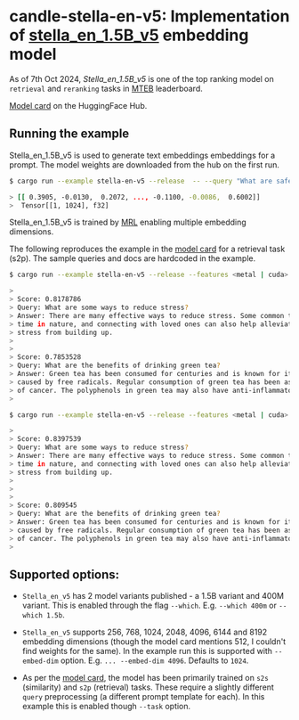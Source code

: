 # candle-stella-en-v5: Implementation of [stella_en_1.5B_v5](https://huggingface.co/dunzhang/stella_en_1.5B_v5) embedding model

As of 7th Oct 2024, *Stella_en_1.5B_v5* is one of the top ranking model on `retrieval` and `reranking` tasks in [MTEB](https://huggingface.co/spaces/mteb/leaderboard) leaderboard.

[Model card](https://huggingface.co/dunzhang/stella_en_1.5B_v5) on the HuggingFace Hub.

## Running the example

Stella_en_1.5B_v5 is used to generate text embeddings embeddings for a prompt. The model weights
are downloaded from the hub on the first run.

```bash
$ cargo run --example stella-en-v5 --release  -- --query "What are safetensors?" --which 1.5b

> [[ 0.3905, -0.0130,  0.2072, ..., -0.1100, -0.0086,  0.6002]]
>  Tensor[[1, 1024], f32]
```

Stella_en_1.5B_v5 is trained by [MRL](https://huggingface.co/papers/2205.13147) enabling multiple embedding dimensions.

The following reproduces the example in the [model card](https://huggingface.co/dunzhang/stella_en_1.5B_v5) for a retrieval task (s2p). The sample queries and docs are hardcoded in the example.

```bash
$ cargo run --example stella-en-v5 --release --features <metal | cuda> -- --which 1.5b

>
> Score: 0.8178786
> Query: What are some ways to reduce stress?
> Answer: There are many effective ways to reduce stress. Some common techniques include deep breathing, meditation, and physical activity. Engaging in hobbies, spending
> time in nature, and connecting with loved ones can also help alleviate stress. Additionally, setting boundaries, practicing self-care, and learning to say no can prevent
> stress from building up.
>
>
> Score: 0.7853528
> Query: What are the benefits of drinking green tea?
> Answer: Green tea has been consumed for centuries and is known for its potential health benefits. It contains antioxidants that may help protect the body against damage 
> caused by free radicals. Regular consumption of green tea has been associated with improved heart health, enhanced cognitive function, and a reduced risk of certain types >
> of cancer. The polyphenols in green tea may also have anti-inflammatory and weight loss properties.
>

$ cargo run --example stella-en-v5 --release --features <metal | cuda> -- --which 400m

>
> Score: 0.8397539
> Query: What are some ways to reduce stress?
> Answer: There are many effective ways to reduce stress. Some common techniques include deep breathing, meditation, and physical activity. Engaging in hobbies, spending
> time in nature, and connecting with loved ones can also help alleviate stress. Additionally, setting boundaries, practicing self-care, and learning to say no can prevent
> stress from building up.
>
>
>
> Score: 0.809545
> Query: What are the benefits of drinking green tea?
> Answer: Green tea has been consumed for centuries and is known for its potential health benefits. It contains antioxidants that may help protect the body against damage
> caused by free radicals. Regular consumption of green tea has been associated with improved heart health, enhanced cognitive function, and a reduced risk of certain types
> of cancer. The polyphenols in green tea may also have anti-inflammatory and weight loss properties.
>
```

## Supported options:
- `Stella_en_v5` has 2 model variants published - a 1.5B variant and 400M variant. This is enabled through the flag `--which`. E.g. `--which 400m` or `--which 1.5b`.

- `Stella_en_v5` supports 256, 768, 1024, 2048, 4096, 6144 and 8192 embedding dimensions (though the model card mentions 512, I couldn't find weights for the same). In the example run this is supported with `--embed-dim` option. E.g. `... --embed-dim 4096`. Defaults to `1024`.

- As per the [model card](https://huggingface.co/dunzhang/stella_en_1.5B_v5), the model has been primarily trained on `s2s` (similarity) and `s2p` (retrieval) tasks. These require a slightly different `query` preprocessing (a different prompt template for each). In this example this is enabled though `--task` option.